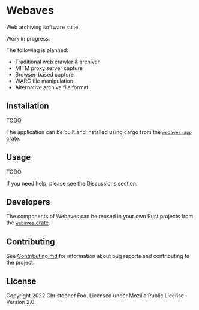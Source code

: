 # Webaves

Web archiving software suite.

Work in progress.

The following is planned:

* Traditional web crawler & archiver
* MITM proxy server capture
* Browser-based capture
* WARC file manipulation
* Alternative archive file format

## Installation

TODO

The application can be built and installed using cargo from the [`webaves-app` crate](crates/webaves-app/README.md).

## Usage

TODO

If you need help, please see the Discussions section.

## Developers

The components of Webaves can be reused in your own Rust projects from the [`webaves` crate](crates/webaves/README.md).

## Contributing

See [Contributing.md](CONTRIBUTING.md) for information about bug reports and contributing to the project.

## License

Copyright 2022 Christopher Foo. Licensed under Mozilla Public License Version 2.0.
